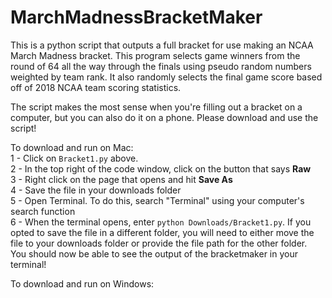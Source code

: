 # MarchMadnessBracketMaker
This is a python script that outputs a full bracket for use making an NCAA March Madness bracket. This program selects game winners from the round of 64 all the way through the finals using pseudo random numbers weighted by team rank. It also randomly selects the final game score based off of 2018 NCAA team scoring statistics.

The script makes the most sense when you're filling out a bracket on a computer, but you can also do it on a phone. Please download and use the script!

To download and run on Mac: <br>
1 - Click on `Bracket1.py` above. <br>
2 - In the top right of the code window, click on the button that says **Raw** <br>
3 - Right click on the page that opens and hit **Save As** <br>
4 - Save the file in your downloads folder <br>
5 - Open Terminal. To do this, search "Terminal" using your computer's search function <br>
6 - When the terminal opens, enter `python Downloads/Bracket1.py`. If you opted to save the file in a different folder, you will need to either move the file to your downloads folder or provide the file path for the other folder. <br>
You should now be able to see the output of the bracketmaker in your terminal!

To download and run on Windows: <br>
